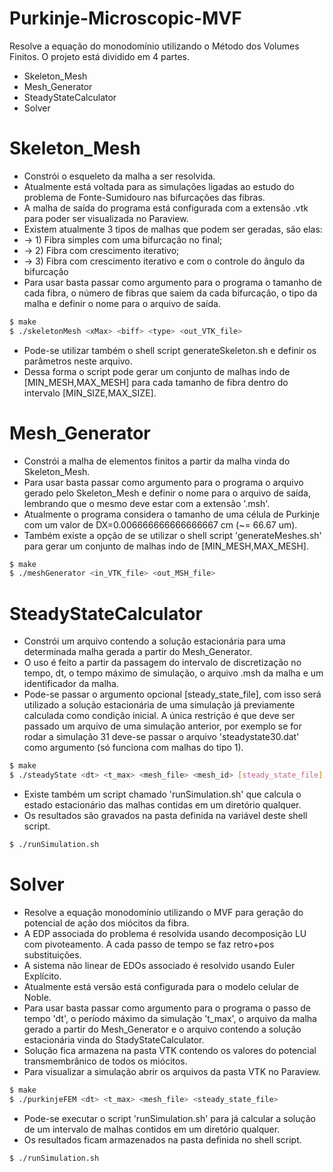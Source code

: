 # Purkinje-Microscopic-MVF

Resolve a equação do monodomínio utilizando o Método dos Volumes Finitos. O projeto está dividido em 4 partes.

  - Skeleton_Mesh
  - Mesh_Generator
  - SteadyStateCalculator
  - Solver

# Skeleton_Mesh

  - Constrói o esqueleto da malha a ser resolvida.
  - Atualmente está voltada para as simulações ligadas ao estudo do problema de Fonte-Sumidouro nas bifurcações das fibras.
  - A malha de saída do programa está configurada com a extensão .vtk para poder ser visualizada no Paraview.
  - Existem atualmente 3 tipos de malhas que podem ser geradas, são elas:
  - -> 1) Fibra simples com uma bifurcação no final;
  - -> 2) Fibra com crescimento iterativo;
  - -> 3) Fibra com crescimento iterativo e com o controle do ângulo da bifurcação 
  - Para usar basta passar como argumento para o programa o tamanho de cada fibra, o número de fibras que saiem da cada bifurcação, o tipo da malha e definir o nome para o arquivo de saída.

```sh
$ make
$ ./skeletonMesh <xMax> <biff> <type> <out_VTK_file>
```

  - Pode-se utilizar também o shell script generateSkeleton.sh e definir os parâmetros neste arquivo.
  - Dessa forma o script pode gerar um conjunto de malhas indo de [MIN_MESH,MAX_MESH] para cada tamanho de fibra dentro do intervalo [MIN_SIZE,MAX_SIZE].  

# Mesh_Generator

  - Constrói a malha de elementos finitos a partir da malha vinda do Skeleton_Mesh.
  - Para usar basta passar como argumento para o programa o arquivo gerado pelo Skeleton_Mesh e definir o nome para o arquivo de saída, lembrando que o mesmo deve estar com a extensão '.msh'.
  - Atualmente o programa considera o tamanho de uma célula de Purkinje com um valor de DX=0.006666666666666667 cm (~= 66.67 um).
  - Também existe a opção de se utilizar o shell script 'generateMeshes.sh' para gerar um conjunto de malhas indo de [MIN_MESH,MAX_MESH]. 

```sh
$ make
$ ./meshGenerator <in_VTK_file> <out_MSH_file>
```

# SteadyStateCalculator

  - Constrói um arquivo contendo a solução estacionária para uma determinada malha gerada a partir do Mesh_Generator.
  - O uso é feito a partir da passagem do intervalo de discretização no tempo, dt, o tempo máximo de simulação, o arquivo .msh da malha e um identificador da malha.
  - Pode-se passar o argumento opcional [steady_state_file], com isso será utilizado a solução estacionária de uma simulação já previamente calculada como condição inicial. A única restrição é que deve ser passado um arquivo de uma simulação anterior, por exemplo se for rodar a simulação 31 deve-se passar o arquivo 'steadystate30.dat' como argumento (só funciona com malhas do tipo 1). 

```sh
$ make
$ ./steadyState <dt> <t_max> <mesh_file> <mesh_id> [steady_state_file]
```

  - Existe também um script chamado 'runSimulation.sh' que calcula o estado estacionário das malhas contidas em um diretório qualquer.
  - Os resultados são gravados na pasta definida na variável deste shell script.

```sh
$ ./runSimulation.sh
```

# Solver

  - Resolve a equação monodomínio utilizando o MVF para geração do potencial de ação dos miócitos da fibra.
  - A EDP associada do problema é resolvida usando decomposição LU com pivoteamento. A cada passo de tempo se faz retro+pos substituições.
  - A sistema não linear de EDOs associado é resolvido usando Euler Explícito.
  - Atualmente está versão está configurada para o modelo celular de Noble.
  - Para usar basta passar como argumento para o programa o passo de tempo 'dt', o período máximo da simulação 't_max', o arquivo da malha gerado a partir do Mesh_Generator e o arquivo contendo a solução estacionária vinda do StadyStateCalculator. 
  - Solução fica armazena na pasta VTK contendo os valores do potencial transmembrânico de todos os miócitos.
  - Para visualizar a simulação abrir os arquivos da pasta VTK no Paraview.

```sh
$ make
$ ./purkinjeFEM <dt> <t_max> <mesh_file> <steady_state_file>
```

  - Pode-se executar o script 'runSimulation.sh' para já calcular a solução de um intervalo de malhas contidos em um diretório qualquer.
  - Os resultados ficam armazenados na pasta definida no shell script.

```sh
$ ./runSimulation.sh
```
